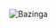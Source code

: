 ![Bazinga](https://github-readme-stats.vercel.app/api?username=cenaashoori&show_icons=true&theme=tokyonight)
